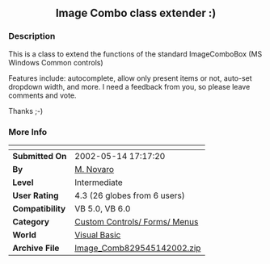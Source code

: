﻿<div align="center">

## Image Combo class extender :\)


</div>

### Description



This is a class to extend the functions of the standard ImageComboBox (MS Windows Common controls)

Features include: autocomplete, allow only present items or not, auto-set dropdown width, and more. I need a feedback from you, so please leave comments and vote.

Thanks ;-)
 
### More Info
 


<span>             |<span>
---                |---
**Submitted On**   |2002-05-14 17:17:20
**By**             |[M\. Novaro](https://github.com/Planet-Source-Code/PSCIndex/blob/master/ByAuthor/m-novaro.md)
**Level**          |Intermediate
**User Rating**    |4.3 (26 globes from 6 users)
**Compatibility**  |VB 5\.0, VB 6\.0
**Category**       |[Custom Controls/ Forms/  Menus](https://github.com/Planet-Source-Code/PSCIndex/blob/master/ByCategory/custom-controls-forms-menus__1-4.md)
**World**          |[Visual Basic](https://github.com/Planet-Source-Code/PSCIndex/blob/master/ByWorld/visual-basic.md)
**Archive File**   |[Image\_Comb829545142002\.zip](https://github.com/Planet-Source-Code/m-novaro-image-combo-class-extender__1-34778/archive/master.zip)








